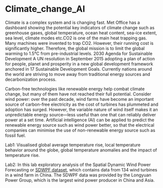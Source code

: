 # Climate_change_AI
Climate is a complex system and is changing fast. Met Office has a dashboard showing the potential key indicators of climate change such as greenhouse gases, global temperature, ocean heat content, sea-ice extent, sea level, climate modes etc.CO2 is one of the main heat trapping gas. Many machines were invented to trap CO2. However, their running cost is significantly higher. Therefore, the global mission is to limit the global warming to 1.5°C from pre-industrial levels. 2030  Agenda  for  Sustainable  Development  A  UN  resolution   in September 2015 adopting a plan of action for people, planet and prosperity in a new global development framework anchored in 17 Sustainable Development Goals. Currently nations around the world are striving to move away from traditional energy sources and decarbonization process. 

Carbon-free technologies like renewable energy help combat climate change, but many of them have not reached their full potential. Consider wind power: over the past decade, wind farms have become an important source of carbon-free electricity as the cost of turbines has plummeted and adoption has surged. However, the variable nature of wind itself makes it an unpredictable energy source—less useful than one that can reliably deliver power at a set time. Artificial intelligence (AI) can be applied to predict the renewable energy source such as wind power better, so that the electrical companies can minimise the use of non-renewable energy source such as fossil fuel.

Lab1: Visualised global average temperature rise, local temperature behavior around the globe, global temperature anomalies and the impact of temperature rise. 

Lab2: In this lab exploratory analysis of the Spatial Dynamic Wind Power Forecasting or [SDWPF dataset](https://arxiv.org/abs/2208.04360), which contains data from 134 wind turbines in a wind farm in China. The SDWPF data was provided by the Longyuan Power Group, which is the largest wind power producer in China and Asia.
